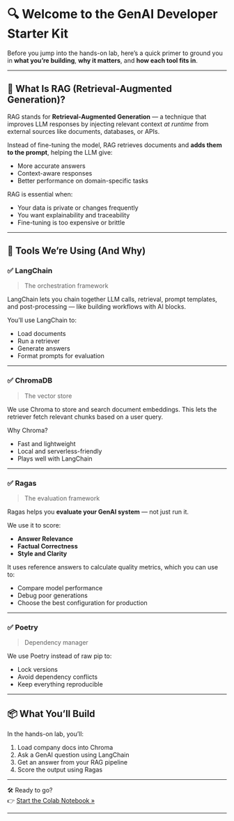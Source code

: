 # 🔍 Welcome to the GenAI Developer Starter Kit

Before you jump into the hands-on lab, here’s a quick primer to ground you in **what you’re building**, **why it matters**, and **how each tool fits in**.

---

## 🧠 What Is RAG (Retrieval-Augmented Generation)?

RAG stands for **Retrieval-Augmented Generation** — a technique that improves LLM responses by injecting relevant context *at runtime* from external sources like documents, databases, or APIs.

Instead of fine-tuning the model, RAG retrieves documents and **adds them to the prompt**, helping the LLM give:
- More accurate answers  
- Context-aware responses  
- Better performance on domain-specific tasks

RAG is essential when:
- Your data is private or changes frequently  
- You want explainability and traceability  
- Fine-tuning is too expensive or brittle

---

## 🧰 Tools We’re Using (And Why)

### ✅ **LangChain**
> The orchestration framework

LangChain lets you chain together LLM calls, retrieval, prompt templates, and post-processing — like building workflows with AI blocks.

You’ll use LangChain to:
- Load documents
- Run a retriever
- Generate answers
- Format prompts for evaluation

---

### ✅ **ChromaDB**
> The vector store

We use Chroma to store and search document embeddings. This lets the retriever fetch relevant chunks based on a user query.

Why Chroma?
- Fast and lightweight
- Local and serverless-friendly
- Plays well with LangChain

---

### ✅ **Ragas**
> The evaluation framework

Ragas helps you **evaluate your GenAI system** — not just run it.

We use it to score:
- **Answer Relevance**
- **Factual Correctness**
- **Style and Clarity**

It uses reference answers to calculate quality metrics, which you can use to:
- Compare model performance
- Debug poor generations
- Choose the best configuration for production

---

### ✅ **Poetry**
> Dependency manager

We use Poetry instead of raw pip to:
- Lock versions
- Avoid dependency conflicts
- Keep everything reproducible

---

## 📦 What You’ll Build

In the hands-on lab, you’ll:
1. Load company docs into Chroma
2. Ask a GenAI question using LangChain
3. Get an answer from your RAG pipeline
4. Score the output using Ragas

---

🛠 Ready to go?  
👉 [Start the Colab Notebook »](https://buff.ly/CdngC1j)

---

